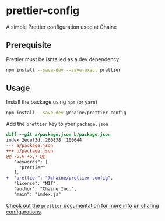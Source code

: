# prettier-config
A simple Prettier configuration used at Chaine

## Prerequisite
Prettier must be isntalled as a dev dependency
```sh
npm install --save-dev --save-exact prettier
```

## Usage

Install the package using `npm` (or `yarn`)

```sh
npm install --save-dev @chaine/prettier-config
```

Add the `prettier` key to your `package.json`

```diff
diff --git a/package.json b/package.json
index 2ecef3d..260838f 100644
--- a/package.json
+++ b/package.json
@@ -5,6 +5,7 @@
   "keywords": [
     "prettier"
   ],
+  "prettier": "@chaine/prettier-config",
   "license": "MIT",
   "author": "Chaine Inc.",
   "main": "index.js"
 ```
 
 [Check out the `prettier` documentation for more info on sharing configurations](https://prettier.io/docs/en/configuration.html#sharing-configurations).
